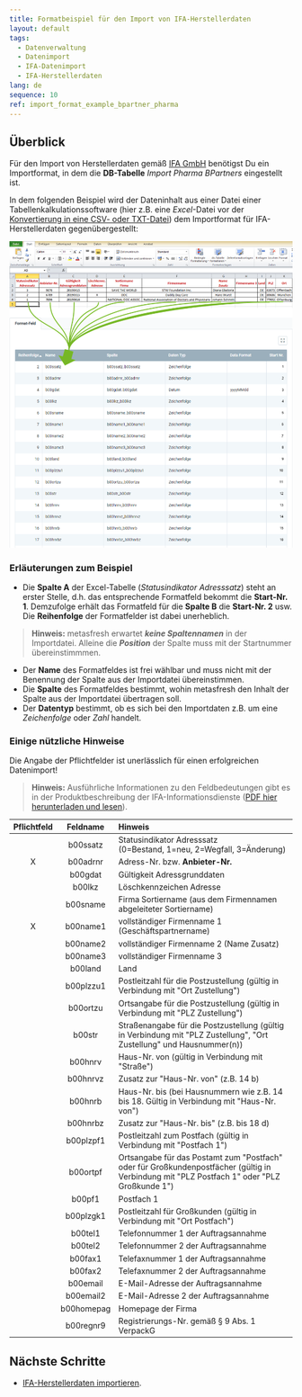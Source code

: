 ```yaml
---
title: Formatbeispiel für den Import von IFA-Herstellerdaten
layout: default
tags:
  - Datenverwaltung
  - Datenimport
  - IFA-Datenimport
  - IFA-Herstellerdaten
lang: de
sequence: 10
ref: import_format_example_bpartner_pharma
---
```


## Überblick
Für den Import von Herstellerdaten gemäß [IFA GmbH](https://www.ifaffm.de/de/ifa-gmbh.html) benötigst Du ein Importformat, in dem die **DB-Tabelle** *Import Pharma BPartners* eingestellt ist.

In dem folgenden Beispiel wird der Dateninhalt aus einer Datei einer Tabellenkalkulationssoftware (hier z.B. eine *Excel*-Datei vor der [Konvertierung in eine CSV- oder TXT-Datei](Importdatei_nuetzliche_Hinweise)) dem Importformat für IFA-Herstellerdaten gegenübergestellt:

![](assets/GPartnerimport_Pharma_Excel-Tabelle_Format.png)

### Erläuterungen zum Beispiel
- Die **Spalte A** der Excel-Tabelle (*Statusindikator Adresssatz*) steht an erster Stelle, d.h. das entsprechende Formatfeld bekommt die **Start-Nr. 1**. Demzufolge erhält das Formatfeld für die **Spalte B** die **Start-Nr. 2** usw.<br> Die **Reihenfolge** der Formatfelder ist dabei unerheblich.
 >**Hinweis:** metasfresh erwartet ***keine Spaltennamen*** in der Importdatei. Alleine die ***Position*** der Spalte muss mit der Startnummer übereinstimmmen.

- Der **Name** des Formatfeldes ist frei wählbar und muss nicht mit der Benennung der Spalte aus der Importdatei übereinstimmen.
- Die **Spalte** des Formatfeldes bestimmt, wohin metasfresh den Inhalt der Spalte aus der Importdatei übertragen soll.
- Der **Datentyp** bestimmt, ob es sich bei den Importdaten z.B. um eine *Zeichenfolge* oder *Zahl* handelt.

### Einige nützliche Hinweise
Die Angabe der Pflichtfelder ist unerlässlich für einen erfolgreichen Datenimport!
 >**Hinweis:** Ausführliche Informationen zu den Feldbedeutungen gibt es in der Produktbeschreibung der IFA-Informationsdienste ([PDF hier herunterladen und lesen](https://www.ifaffm.de/mandanten/1/documents/03_ifa_fuer_datenbezieher/Produktbeschreibung_10218-20218_lang.pdf)).

| Pflichtfeld | Feldname | Hinweis |
| :---: | :---: | :--- |
|  | b00ssatz | Statusindikator Adresssatz<br> (0=Bestand, 1=neu, 2=Wegfall, 3=Änderung) |
| X | b00adrnr | Adress-Nr. bzw. **Anbieter-Nr.** |
|  | b00gdat | Gültigkeit Adressgrunddaten |
|  | b00lkz | Löschkennzeichen Adresse |
|  | b00sname | Firma Sortiername (aus dem Firmennamen abgeleiteter Sortiername) |
| X | b00name1 | vollständiger Firmenname 1 (Geschäftspartnername) |
|  | b00name2 | vollständiger Firmenname 2 (Name Zusatz) |
|  | b00name3 | vollständiger Firmenname 3 |
|  | b00land | Land |
|  | b00plzzu1 | Postleitzahl für die Postzustellung (gültig in Verbindung mit "Ort Zustellung") |
|  | b00ortzu | Ortsangabe für die Postzustellung (gültig in Verbindung mit "PLZ Zustellung") |
|  | b00str | Straßenangabe für die Postzustellung (gültig in Verbindung mit "PLZ Zustellung", "Ort Zustellung" und Hausnummer(n)) |
|  | b00hnrv | Haus-Nr. von (gültig in Verbindung mit "Straße") |
|  | b00hnrvz | Zusatz zur "Haus-Nr. von" (z.B. 14 b) |
|  | b00hnrb | Haus-Nr. bis (bei Hausnummern wie z.B. 14 bis 18. Gültig in Verbindung mit "Haus-Nr. von") |
|  | b00hnrbz | Zusatz zur "Haus-Nr. bis" (z.B. bis 18 d) |
|  | b00plzpf1 | Postleitzahl zum Postfach (gültig in Verbindung mit "Postfach 1") |
|  | b00ortpf | Ortsangabe für das Postamt zum "Postfach" oder für Großkundenpostfächer (gültig in Verbindung mit "PLZ Postfach 1" oder "PLZ Großkunde 1") |
|  | b00pf1 | Postfach 1 |
|  | b00plzgk1 | Postleitzahl für Großkunden (gültig in Verbindung mit "Ort Postfach") |
|  | b00tel1 | Telefonnummer 1 der Auftragsannahme |
|  | b00tel2 | Telefonnummer 2 der Auftragsannahme |
|  | b00fax1 | Telefaxnummer 1 der Auftragsannahme |
|  | b00fax2 | Telefaxnummer 2 der Auftragsannahme |
|  | b00email | E-Mail-Adresse der Auftragsannahme |
|  | b00email2 | E-Mail-Adresse 2 der Auftragsannahme |
|  | b00homepag | Homepage der Firma |
|  | b00regnr9 | Registrierungs-Nr. gemäß § 9 Abs. 1 VerpackG |

## Nächste Schritte
- [IFA-Herstellerdaten importieren](GPartnerdaten_importieren_Pharma).
